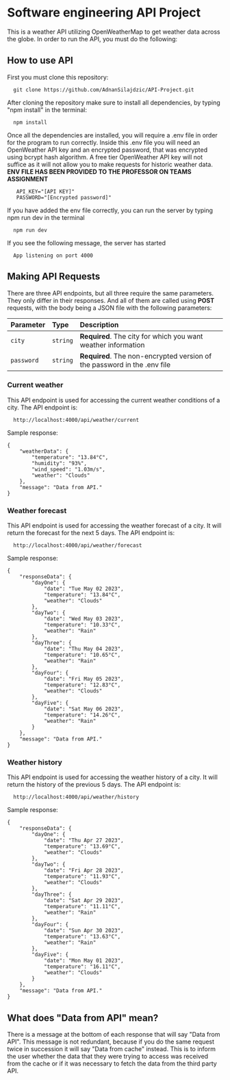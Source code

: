 
# Software engineering API Project

This is a weather API utilizing OpenWeatherMap to get weather data across the globe. In order to run the API, you must do the following:


## How to use API

First you must clone this repository:

```
  git clone https://github.com/AdnanSilajdzic/API-Project.git
```
After cloning the repository make sure to install all dependencies, by typing "npm install" in the terminal:

```
  npm install
```
Once all the dependencies are installed, you will require a .env file in order for the program to run correctly. Inside this .env file you will need an OpenWeather API key and an encrypted password, that was encrypted using bcrypt hash algorithm. A free tier OpenWeather API key will not suffice as it will not allow you to make requests for historic weather data. **ENV FILE HAS BEEN PROVIDED TO THE PROFESSOR ON TEAMS ASSIGNMENT**
```
   API_KEY="[API KEY]"
   PASSWORD="[Encrypted password]"
```

If you have added the env file correctly, you can run the server by typing npm run dev in the terminal
```
  npm run dev
```
If you see the following message, the server has started
```
  App listening on port 4000
``` 

## Making API Requests
There are three API endpoints, but all three require the same parameters. They only differ in their responses. And all of them are called using **POST** requests, with the body being a JSON file with the following parameters:

| Parameter | Type     | Description                |
| :-------- | :------- | :------------------------- |
| `city` | `string` | **Required**. The city for which you want weather information |
| `password` | `string` | **Required**. The non-encrypted version of the password in the .env file |

### Current weather

This API endpoint is used for accessing the current weather conditions of a city. The API endpoint is:
```
  http://localhost:4000/api/weather/current
```
Sample response:
```
{
    "weatherData": {
        "temperature": "13.84°C",
        "humidity": "93%",
        "wind_speed": "1.03m/s",
        "weather": "Clouds"
    },
    "message": "Data from API."
}
```
### Weather forecast

This API endpoint is used for accessing the weather forecast of a city. It will return the forecast for the next 5 days. The API endpoint is:
```
  http://localhost:4000/api/weather/forecast
```
Sample response:
```
{
    "responseData": {
        "dayOne": {
            "date": "Tue May 02 2023",
            "temperature": "13.84°C",
            "weather": "Clouds"
        },
        "dayTwo": {
            "date": "Wed May 03 2023",
            "temperature": "10.33°C",
            "weather": "Rain"
        },
        "dayThree": {
            "date": "Thu May 04 2023",
            "temperature": "10.65°C",
            "weather": "Rain"
        },
        "dayFour": {
            "date": "Fri May 05 2023",
            "temperature": "12.83°C",
            "weather": "Clouds"
        },
        "dayFive": {
            "date": "Sat May 06 2023",
            "temperature": "14.26°C",
            "weather": "Rain"
        }
    },
    "message": "Data from API."
}
```

### Weather history

This API endpoint is used for accessing the weather history of a city. It will return the history of the previous 5 days. The API endpoint is:
```
  http://localhost:4000/api/weather/history
```
Sample response:
```
{
    "responseData": {
        "dayOne": {
            "date": "Thu Apr 27 2023",
            "temperature": "13.69°C",
            "weather": "Clouds"
        },
        "dayTwo": {
            "date": "Fri Apr 28 2023",
            "temperature": "11.93°C",
            "weather": "Clouds"
        },
        "dayThree": {
            "date": "Sat Apr 29 2023",
            "temperature": "11.11°C",
            "weather": "Rain"
        },
        "dayFour": {
            "date": "Sun Apr 30 2023",
            "temperature": "13.63°C",
            "weather": "Rain"
        },
        "dayFive": {
            "date": "Mon May 01 2023",
            "temperature": "16.11°C",
            "weather": "Clouds"
        }
    },
    "message": "Data from API."
}
```
## What does "Data from API" mean?
There is a message at the bottom of each response that will say "Data from API". This message is not redundant, because if you do the same request twice in succession it will say "Data from cache" instead. This is to inform the user whether the data that they were trying to access was received from the cache or if it was necessary to fetch the data from the third party API.
